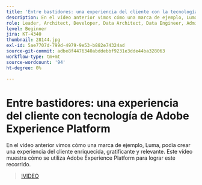 ```yaml
---
title: 'Entre bastidores: una experiencia del cliente con la tecnología de Adobe Experience Platform'
description: En el vídeo anterior vimos cómo una marca de ejemplo, Luma, podía crear una experiencia del cliente enriquecida, gratificante y relevante. Este vídeo muestra cómo se utiliza Adobe Experience Platform para lograr este recorrido.
role: Leader, Architect, Developer, Data Architect, Data Engineer, Admin, User
level: Beginner
jira: KT-4340
thumbnail: 28144.jpg
exl-id: 5ae7707d-799d-4979-9e53-b882e74324ad
source-git-commit: adbe8f4476340abddebbf9231e3dde44ba328063
workflow-type: tm+mt
source-wordcount: '94'
ht-degree: 0%

---
```


# Entre bastidores: una experiencia del cliente con tecnología de Adobe Experience Platform

En el vídeo anterior vimos cómo una marca de ejemplo, Luma, podía crear una experiencia del cliente enriquecida, gratificante y relevante. Este vídeo muestra cómo se utiliza Adobe Experience Platform para lograr este recorrido.

>[!VIDEO](https://video.tv.adobe.com/v/28144?quality=12&learn=on)


